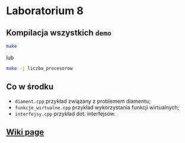 # Laboratorium 8

## Kompilacja wszystkich `demo`

```bash
make
```

lub

```bash
make -j liczba_procesorow
```

## Co w środku

- `diament.cpp` przykład związany z problemem diamentu;
- `funkcje_wirtualne.cpp` przykład wykorzystania funkcji wirtualnych;
- `interfejsy.cpp` przykład dot. interfejsów.
  
## [**Wiki page**](https://github.com/andywiecko/Techniki-Programowania/wiki/8.-Interfejsy-i-sk%C5%82adowe-funkcje-wirtualne)

